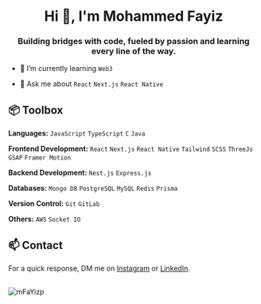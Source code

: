<h1 align="center">Hi 👋, I'm Mohammed Fayiz</h1>
<h3 align="center">Building bridges with code, fueled by passion and learning every line of the way.</h3>

- 🌱 I’m currently learning `Web3`

- 💬 Ask me about `React` `Next.js` `React Native`

## 📦 Toolbox

**Languages:** `JavaScript` `TypeScript` `C` `Java`

**Frontend Development:** `React` `Next.js` `React Native` `Tailwind` `SCSS` `ThreeJs` `GSAP` `Framer Motion`
 
**Backend Development:** `Nest.js` `Express.js`  

**Databases:** `Mongo DB` `PostgreSQL` `MySQL` `Redis` `Prisma`

**Version Control:** `Git` `GitLab`

**Others:**  `AWS` `Socket IO` 

## 📫 Contact

 For a quick response, DM me on [Instagram](https://www.instagram.com/faayzz.__/) or [LinkedIn](www.linkedin.com/in/mfayizp). 

##
 <p><img align="center" src="https://github-readme-stats.vercel.app/api/top-langs?username=mFaYizp&show_icons=true&locale=en&layout=compact" alt="mFaYizp" /></p>

